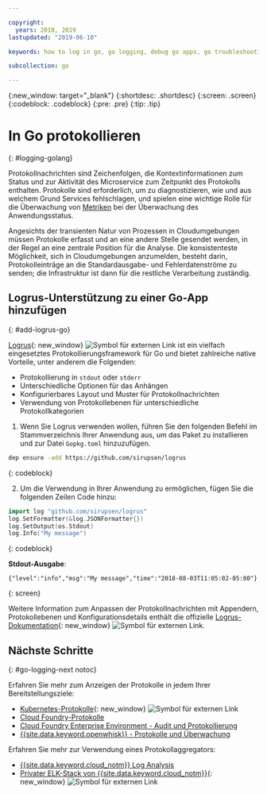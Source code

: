 ```yaml
---

copyright:
  years: 2018, 2019
lastupdated: "2019-06-10"

keywords: how to log in go, go logging, debug go apps, go troubleshooting, logrus go, go stdout

subcollection: go

---
```


{:new_window: target="_blank"}
{:shortdesc: .shortdesc}
{:screen: .screen}
{:codeblock: .codeblock}
{:pre: .pre}
{:tip: .tip}

# In Go protokollieren
{: #logging-golang}

Protokollnachrichten sind Zeichenfolgen, die Kontextinformationen zum Status und zur Aktivität des Microservice zum Zeitpunkt des Protokolls enthalten. Protokolle sind erforderlich, um zu diagnostizieren, wie und aus welchem Grund Services fehlschlagen, und spielen eine wichtige Rolle für die Überwachung von [Metriken](/docs/go?topic=go-go-appmetrics) bei der Überwachung des Anwendungsstatus.

Angesichts der transienten Natur von Prozessen in Cloudumgebungen müssen Protokolle erfasst und an eine andere Stelle gesendet werden, in der Regel an eine zentrale Position für die Analyse. Die konsistenteste Möglichkeit, sich in Cloudumgebungen anzumelden, besteht darin, Protokolleinträge an die Standardausgabe- und Fehlerdatenströme zu senden; die Infrastruktur ist dann für die restliche Verarbeitung zuständig.

## Logrus-Unterstützung zu einer Go-App hinzufügen
{: #add-logrus-go}

[Logrus](https://github.com/sirupsen/logrus){: new_window} ![Symbol für externen Link](../icons/launch-glyph.svg "Symbol für externen Link") ist ein vielfach eingesetztes Protokollierungsframework für Go und bietet zahlreiche native Vorteile, unter anderem die Folgenden: 
 * Protokollierung in `stdout` oder `stderr`
 * Unterschiedliche Optionen für das Anhängen
 * Konfigurierbares Layout und Muster für Protokollnachrichten
 * Verwendung von Protokollebenen für unterschiedliche Protokollkategorien

1. Wenn Sie Logrus verwenden wollen, führen Sie den folgenden Befehl im Stammverzeichnis Ihrer Anwendung aus, um das Paket zu installieren und zur Datei `Gopkg.toml` hinzuzufügen.
  ```bash
  dep ensure -add https://github.com/sirupsen/logrus
  ```
  {: codeblock}

2. Um die Verwendung in Ihrer Anwendung zu ermöglichen, fügen Sie die folgenden Zeilen Code hinzu:
  ```go
  import log "github.com/sirupsen/logrus"
  log.SetFormatter(&log.JSONFormatter{})
  log.SetOutput(os.Stdout)
  log.Info("My message")
  ```
  {: codeblock}

  **Stdout-Ausgabe**:
  ```
  {"level":"info","msg":"My message","time":"2018-08-03T11:05:02-05:00"}
  ```
  {: screen}

Weitere Information zum Anpassen der Protokollnachrichten mit Appendern, Protokollebenen und Konfigurationsdetails enthält die offizielle [Logrus-Dokumentation](https://godoc.org/gopkg.in/Sirupsen/logrus.v0){: new_window} ![Symbol für externen Link](../icons/launch-glyph.svg "Symbol für externen Link").

## Nächste Schritte
{: #go-logging-next notoc}

Erfahren Sie mehr zum Anzeigen der Protokolle in jedem Ihrer Bereitstellungsziele:
* [Kubernetes-Protokolle](https://kubernetes.io/docs/concepts/cluster-administration/logging/#basic-logging-in-kubernetes){: new_window} ![Symbol für externen Link](../icons/launch-glyph.svg "Symbol für externen Link")
* [Cloud Foundry-Protokolle](/docs/services/CloudLogAnalysis/cfapps?topic=cloudloganalysis-logging_cf_apps)
* [Cloud Foundry Enterprise Environment - Audit und Protokollierung](/docs/cloud-foundry?topic=cloud-foundry-auditing-logging#auditing-logging)
* [{{site.data.keyword.openwhisk}} - Protokolle und Überwachung](/docs/openwhisk?topic=cloud-functions-logs)

Erfahren Sie mehr zur Verwendung eines Protokollaggregators:
* [{{site.data.keyword.cloud_notm}} Log Analysis](/docs/services/CloudLogAnalysis?topic=cloudloganalysis-log_analysis_ov#log_analysis_ov)
* [Privater ELK-Stack von {{site.data.keyword.cloud_notm}}](https://www.ibm.com/support/knowledgecenter/en/SSBS6K_2.1.0.2/manage_metrics/logging_elk.html){: new_window} ![Symbol für externen Link](../icons/launch-glyph.svg "Symbol für externen Link")
